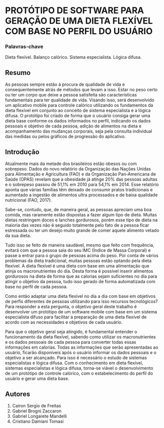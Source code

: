 # PROTÓTIPO DE SOFTWARE PARA GERAÇÃO DE UMA DIETA FLEXÍVEL COM BASE NO PERFIL DO USUÁRIO

### Palavras-chave

Dieta flexível. Balanço calórico. Sistema especialista. Lógica difusa.

## Resumo

As pessoas sempre estão à procura de qualidade de vida e consequentemente
atrás de métodos que levam a isso. Estar no peso certo ou ter um corpo que
deixe a pessoa satisfeita são características fundamentais para ter qualidade de
vida. Visando isso, será desenvolvido um aplicativo mobile para controle calórico
utilizando os fundamentos da dieta flexível em conjunto ao conceito de sistema
especialista e a lógica difusa. O protótipo foi criado de forma que o usuário
consiga gerar uma dieta base conforme os dados informados no perfil, indicando
os dados pessoais e objetivo de cada pessoa, adição de alimentos na dieta e
acompanhamento das mudanças corporais, seja pela consulta individual das
medidas ou pelos gráficos de progressão do aplicativo.

## Introdução

Atualmente mais da metade dos brasileiros estão obesos ou com
sobrepeso. Dados do novo relatório da Organização das Nações Unidas
para Alimentação e Agricultura (FAO) e da Organização Pan-Americana
de Saúde (OPAS) revelam que a obesidade já atinge 20% das pessoas
adultas e o sobrepeso passou de 51,1% em 2010 para 54,1% em 2014.
Esse relatório aponta que várias famílias têm deixado de consumir
pratos tradicionais e aumentado a ingestão de alimentos ultra
processados e de baixa qualidade nutricional (FAO, 2017).

Sabe-se, contudo, que, de maneira geral, as pessoas apreciam
uma boa comida, mas raramente estão dispostas a fazer algum tipo de
dieta. Muitas dietas restringem doces e lanches gordurosos, porém esse
tipo de dieta na maioria das vezes não é seguido totalmente pelo fato de
a pessoa ficar estressada ou ter um desejo muito grande de comer
aquele alimento vetado da sua dieta.

Tudo isso se feito de maneira saudável, mesmo que feito com
frequência, evitará com que a pessoa saia do seu IMC (Índice de Massa
Corporal) e passe a entrar para o grupo de pessoas acima do peso.
Por conta de vários problemas da dieta tradicional, muitas
pessoas estão optando pela dieta flexível. A dieta flexível é uma dieta
com base em uma alimentação que atinja os macronutrientes do dia.
Desta forma é possível inserir alimentos gordurosos na dieta de forma
que as calorias sejam suficientes no dia para atingir o objetivo da
pessoa, tudo isso gerado de forma automatizada com base no perfil de
cada pessoa.

Como então adaptar uma dieta flexível no dia a dia com base em
objetivos de perfis diferentes de pessoas utilizando para isso recursos
tecnológicos? Para responder a esta pergunta, o objetivo geral deste
trabalho é desenvolver um protótipo de um software mobile com base
em um sistema especialista difuso para facilitar a preparação de uma
dieta flexível de acordo com as necessidades e objetivos de cada
usuário.

Para que o objetivo geral seja atingido, é fundamental entender o
funcionamento da dieta flexível, sabendo como utilizar os
macronutrientes e os dados pessoais de cada pessoa para converter
todas essas informações em calorias. Todas as informações que serão
apresentadas ao usuário, ficarão disponíveis após o usuário informar os
dados pessoais e o objetivo a ser alcançado. Para isso é necessário o
estudo de sistemas especialistas e lógica difusa. Com o conhecimento
em dieta flexível, sistemas especialistas e lógica difusa, torna-se viável o
desenvolvimento de um protótipo de controle calórico, com o
estabelecimento do perfil do usuário e gerar uma dieta base.

## Autores

1. Cairon Sergio de Freitas
2. Gabriel Brogni Zaccaron
3. Gabriel Longarete Mandelli
4. Cristiano Damiani Tomasi

